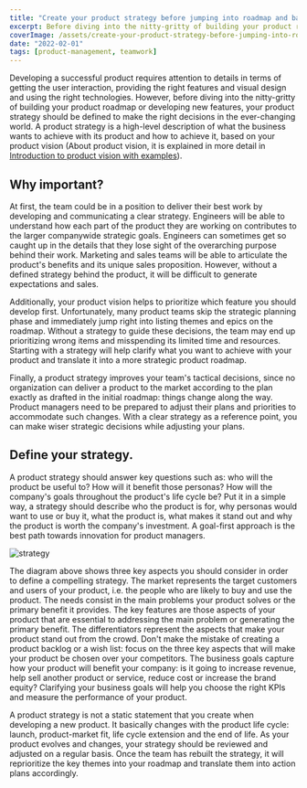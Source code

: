 ```yaml
---
title: "Create your product strategy before jumping into roadmap and backlog"
excerpt: Before diving into the nitty-gritty of building your product roadmap or developing new features, your product strategy should be defined to make the right decisions in the ever-changing world. A product strategy is a high-level description of what the business wants to achieve with its product and how to achieve it.
coverImage: /assets/create-your-product-strategy-before-jumping-into-roadmap-and-backlog/cover.webp
date: "2022-02-01"
tags: [product-management, teamwork]
---
```


Developing a successful product requires attention to details in terms of getting the user interaction, providing the right features and visual design and using the right technologies. However, before diving into the nitty-gritty of building your product roadmap or developing new features, your product strategy should be defined to make the right decisions in the ever-changing world. A product strategy is a high-level description of what the business wants to achieve with its product and how to achieve it, based on your product vision (About product vision, it is explained in more detail in [Introduction to product vision with examples](https://hiroomblog.com/posts/introduction-to-product-vision-with-examples)).

## Why important?

At first, the team could be in a position to deliver their best work by developing and communicating a clear strategy. Engineers will be able to understand how each part of the product they are working on contributes to the larger companywide strategic goals. Engineers can sometimes get so caught up in the details that they lose sight of the overarching purpose behind their work. Marketing and sales teams will be able to articulate the product's benefits and its unique sales proposition. However, without a defined strategy behind the product, it will be difficult to generate expectations and sales.

Additionally, your product vision helps to prioritize which feature you should develop first. Unfortunately, many product teams skip the strategic planning phase and immediately jump right into listing themes and epics on the roadmap. Without a strategy to guide these decisions, the team may end up prioritizing wrong items and misspending its limited time and resources. Starting with a strategy will help clarify what you want to achieve with your product and translate it into a more strategic product roadmap.

Finally, a product strategy improves your team's tactical decisions, since no organization can deliver a product to the market according to the plan exactly as drafted in the initial roadmap: things change along the way. Product managers need to be prepared to adjust their plans and priorities to accommodate such changes. With a clear strategy as a reference point, you can make wiser strategic decisions while adjusting your plans.

## Define your strategy.

A product strategy should answer key questions such as: who will the product be useful to? How will it benefit those personas? How will the company's goals throughout the product's life cycle be? Put it in a simple way, a strategy should describe who the product is for, why personas would want to use or buy it, what the product is, what makes it stand out and why the product is worth the company's investment. A goal-first approach is the best path towards innovation for product managers.

![strategy](/assets/create-your-product-strategy-before-jumping-into-roadmap-and-backlog/strategy.webp)

The diagram above shows three key aspects you should consider in order to define a compelling strategy. The market represents the target customers and users of your product, i.e. the people who are likely to buy and use the product. The needs consist in the main problems your product solves or the primary benefit it provides. The key features are those aspects of your product that are essential to addressing the main problem or generating the primary benefit. The differentiators represent the aspects that make your product stand out from the crowd. Don't make the mistake of creating a product backlog or a wish list: focus on the three key aspects that will make your product be chosen over your competitors. The business goals capture how your product will benefit your company: is it going to increase revenue, help sell another product or service, reduce cost or increase the brand equity? Clarifying your business goals will help you choose the right KPIs and measure the performance of your product.

A product strategy is not a static statement that you create when developing a new product. It basically changes with the product life cycle: launch, product-market fit, life cycle extension and the end of life. As your product evolves and changes, your strategy should be reviewed and adjusted on a regular basis. Once the team has rebuilt the strategy, it will reprioritize the key themes into your roadmap and translate them into action plans accordingly.
